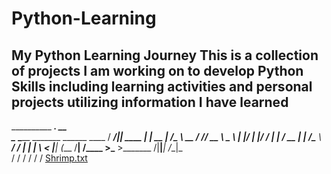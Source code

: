 # Python-Learning
My Python Learning Journey
This is a collection of projects I am working on to develop Python Skills including learning activities and personal projects utilizing information I have learned
------------------------------------------------------------------------------------------------------------------------------------------------------------------
__________                              _________.__        __    
\______   \_____ _______  ______ ____  /   _____/|__| ____ |  | __
 |     ___/\__  \\_  __ \/  ___// __ \ \_____  \ |  |/    \|  |/ /
 |    |     / __ \|  | \/\___ \\  ___/ /        \|  |   |  \    < 
 |____|    (____  /__|  /____  >\___  >_______  /|__|___|  /__|_ \
                \/           \/     \/        \/         \/     \/
[Shrimp.txt](https://github.com/user-attachments/files/19040615/Shrimp.txt)
